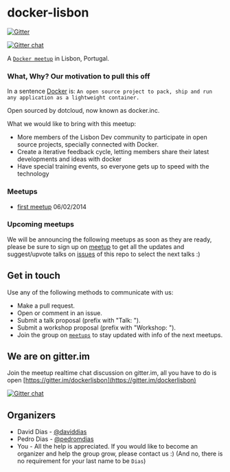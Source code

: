 docker-lisbon
===============

[![Gitter](https://badges.gitter.im/Join%20Chat.svg)](https://gitter.im/dockerlisbon/community?utm_source=badge&utm_medium=badge&utm_campaign=pr-badge&utm_content=badge)

[![Gitter chat](https://badges.gitter.im/dockerlisbon/community.png)](https://gitter.im/dockerlisbon/community)

A [`Docker meetup`](http://www.meetup.com/Docker-Lisbon) in Lisbon, Portugal.

### What, Why? Our motivation to pull this off

In a sentence [Docker](https://github.com/dotcloud/docker) is: `An open source project to pack, ship and run any application as a lightweight container.`
 
Open sourced by dotcloud, now known as docker.inc. 



What we would like to bring with this meetup:
* More members of the Lisbon Dev community to participate in open source projects, specially connected with Docker.
* Create a iterative feedback cycle, letting members share their latest developments and ideas with docker
* Have special training events, so everyone gets up to speed with the technology


### Meetups
* [first meetup](https://github.com/docker-lisbon/1st-meetup) 06/02/2014

### Upcoming meetups

We will be announcing the following meetups as soon as they are ready, please be sure to sign up on [meetup](http://www.meetup.com/Docker-Lisbon) to get all the updates and suggest/upvote talks on [issues](https://github.com/docker-lisbon/1st-meetup/issues) of this repo to select the next talks :)


## Get in touch
Use any of the following methods to communicate with us: 

* Make a pull request.
* Open or comment in an issue.
* Submit a talk proposal (prefix with "Talk: ").
* Submit a workshop proposal (prefix with "Workshop: ").
* Join the group on [`meetups`](http://www.meetup.com/Docker-Lisbon) to stay updated with info of the next meetups.

## We are on gitter.im

Join the meetup realtime chat discussion on gitter.im, all you have to do is open [https://gitter.im/dockerlisbon](https://gitter.im/dockerlisbon)

[![Gitter chat](https://badges.gitter.im/dockerlisbon/group.png)](https://gitter.im/dockerlisbon)

## Organizers

 * David Dias  - [@daviddias](https://twitter.com/daviddias)
 * Pedro Dias  - [@pedromdias](https://twitter.com/pedromdias)
 * You - All the help is appreciated. If you would like to become an organizer and help the group grow, please contact us :) (And no, there is no requirement for your last name to be `Dias`)
